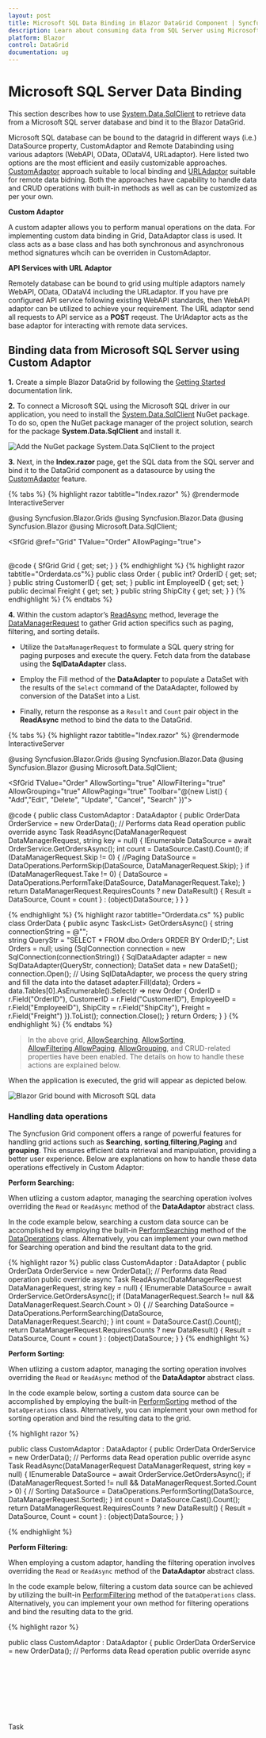 ```yaml
---
layout: post
title: Microsoft SQL Data Binding in Blazor DataGrid Component | Syncfusion
description: Learn about consuming data from SQL Server using Microsoft SQL Client, binding it to Syncfusion Component, and performing CRUD operations
platform: Blazor
control: DataGrid
documentation: ug
---
```


# Microsoft SQL Server Data Binding

This section describes how to use [System.Data.SqlClient](https://www.nuget.org/packages/System.Data.SqlClient/4.8.6?_src=template) to retrieve data from a Microsoft SQL server database and bind it to the Blazor DataGrid.

Microsoft SQL database can be bound to the datagrid in different ways (i.e.) DataSource property, CustomAdaptor and Remote Databinding using various adaptors (WebAPI, OData, ODataV4, URLadaptor). Here listed two options are the most efficient and easily customizable approaches. [CustomAdaptor](https://blazor.syncfusion.com/documentation/datagrid/custom-binding) approach suitable to local binding and [URLAdaptor](https://blazor.syncfusion.com/documentation/data/adaptors#url-adaptor) suitable for remote data bidning. Both the approaches have capability to handle data and CRUD operations with built-in methods as well as can be customized as per your own.

**Custom Adaptor**

A custom adapter allows you to perform manual operations on the data. For implementing custom data binding in Grid, DataAdaptor class is used. It class acts as a base class and has both synchronous and asynchronous method signatures whcih can be overriden in CustomAdaptor.

**API Services with URL Adaptor**

Remotely database can be bound to grid using multiple adaptors namely WebAPI, OData, ODataV4 including the URLadaptor. If you have pre configured API service following existing WebAPI standards, then WebAPI adaptor can be utilized to achieve your requirement. The URL adaptor send all requests to API service as a **POST** reqeust. The UrlAdaptor acts as the base adaptor for interacting with remote data services.


## Binding data from Microsoft SQL Server using Custom Adaptor

**1.** Create a simple Blazor DataGrid by following the [Getting Started](https://blazor.syncfusion.com/documentation/datagrid/getting-started-with-web-app) documentation link.

**2.** To connect a Microsoft SQL using the Microsoft SQL driver in our application, you need to install the [System.Data.SqlClient](https://www.nuget.org/packages/System.Data.SqlClient/4.8.6?_src=template) NuGet package. To do so, open the NuGet package manager of the project solution, search for the package **System.Data.SqlClient** and install it.

![Add the NuGet package System.Data.SqlClient to the project](../images/system-Data-sql-client-nuget-package-install.png)

**3.** Next, in the **Index.razor** page, get the SQL data from the SQL server and bind it to the DataGrid component as a datasource by using the [CustomAdaptor](https://blazor.syncfusion.com/documentation/datagrid/custom-binding) feature.

{% tabs %}
{% highlight razor tabtitle="Index.razor" %}
@rendermode InteractiveServer

@using Syncfusion.Blazor.Grids
@using Syncfusion.Blazor.Data
@using Syncfusion.Blazor
@using Microsoft.Data.SqlClient;

<SfGrid @ref="Grid" TValue="Order" AllowPaging="true">
    <SfDataManager AdaptorInstance="@typeof(CustomAdaptor)" Adaptor="Adaptors.CustomAdaptor"></SfDataManager>   
    <GridColumns>
        <GridColumn Field=@nameof(Order.OrderID) HeaderText="Order ID" IsIdentity="true" IsPrimaryKey="true" TextAlign="TextAlign.Right" Width="120"></GridColumn>
        <GridColumn Field=@nameof(Order.CustomerID) HeaderText="Customer Name" Width="150"></GridColumn>
        <GridColumn Field=@nameof(Order.EmployeeID) HeaderText="Employee ID" Width="150"></GridColumn>
        <GridColumn Field=@nameof(Order.Freight) HeaderText="Freight" Width="150"></GridColumn>       
        <GridColumn Field=@nameof(Order.ShipCity) HeaderText="Ship City" Width="150"></GridColumn>
    </GridColumns>
</SfGrid>

@code {
    SfGrid<Order> Grid { get; set; }
}
{% endhighlight %}
{% highlight razor tabtitle="Orderdata.cs"%}
  public class Order
  {
      public int? OrderID { get; set; }
      public string CustomerID { get; set; }
      public int EmployeeID { get; set; }
      public decimal Freight { get; set; }
      public string ShipCity { get; set; }
  }
{% endhighlight %}
{% endtabs %}

**4.** Within the custom adaptor’s [ReadAsync](https://help.syncfusion.com/cr/blazor/Syncfusion.Blazor.DataAdaptor.html#Syncfusion_Blazor_DataAdaptor_ReadAsync_Syncfusion_Blazor_DataManagerRequest_System_String_) method, leverage the [DataManagerRequest](https://help.syncfusion.com/cr/blazor/Syncfusion.Blazor.DataManagerRequest.html) to gather Grid action specifics such as paging, filtering, and sorting details.

* Utilize the `DataManagerRequest` to formulate a SQL query string for paging purposes and execute the query. Fetch data from the database using the **SqlDataAdapter** class.

* Employ the Fill method of the **DataAdapter** to populate a DataSet with the results of the `Select` command of the DataAdapter, followed by conversion of the DataSet into a List.

* Finally, return the response as a `Result` and `Count` pair object in the **ReadAsync** method to bind the data to the DataGrid.

{% tabs %}
{% highlight razor tabtitle="Index.razor" %}
@rendermode InteractiveServer

@using Syncfusion.Blazor.Grids
@using Syncfusion.Blazor.Data
@using Syncfusion.Blazor
@using Microsoft.Data.SqlClient;

<SfGrid TValue="Order" AllowSorting="true" AllowFiltering="true" AllowGrouping="true" AllowPaging="true" Toolbar="@(new List<string>() { "Add","Edit", "Delete", "Update", "Cancel", "Search" })">
    <SfDataManager AdaptorInstance="@typeof(CustomAdaptor)" Adaptor="Adaptors.CustomAdaptor"></SfDataManager>
    <GridEditSettings AllowEditing="true" AllowDeleting="true" AllowAdding="true" Mode="@EditMode.Normal"></GridEditSettings>
    <GridColumns>
        <GridColumn Field=@nameof(Order.OrderID) HeaderText="Order ID" IsIdentity="true" IsPrimaryKey="true" TextAlign="TextAlign.Right" Width="120"></GridColumn>
        <GridColumn Field=@nameof(Order.CustomerID) HeaderText="Customer Name" Width="150"></GridColumn>
        <GridColumn Field=@nameof(Order.EmployeeID) HeaderText="Employee ID" TextAlign="TextAlign.Right" Width="150"></GridColumn>
        <GridColumn Field=@nameof(Order.Freight) HeaderText="Freight" TextAlign="TextAlign.Right" Format="C2" Width="150"></GridColumn>
        <GridColumn Field=@nameof(Order.ShipCity) HeaderText="Ship City" Width="150"></GridColumn>
    </GridColumns>
</SfGrid>

@code {
    public class CustomAdaptor : DataAdaptor
    {
        public OrderData OrderService = new OrderData();
        // Performs data Read operation
        public override async Task<object> ReadAsync(DataManagerRequest DataManagerRequest, string key = null)
        {
            IEnumerable<Order> DataSource = await OrderService.GetOrdersAsync();
            int count = DataSource.Cast<Order>().Count();
            if (DataManagerRequest.Skip != 0)
            {
                //Paging
                DataSource = DataOperations.PerformSkip(DataSource, DataManagerRequest.Skip);
            }
            if (DataManagerRequest.Take != 0)
            {
                DataSource = DataOperations.PerformTake(DataSource, DataManagerRequest.Take);
            }
            return DataManagerRequest.RequiresCounts ? new DataResult() { Result = DataSource, Count = count } : (object)DataSource;
        }
  }
}

{% endhighlight %}
{% highlight razor tabtitle="Orderdata.cs" %}
  public class OrderData
  {
      public async Task<List<Order>> GetOrdersAsync()
      {
          string connectionString = @"<Enter a valid connection string>";            
          string QueryStr = "SELECT * FROM dbo.Orders ORDER BY OrderID;";
          List<Order> Orders = null;
          using (SqlConnection connection = new SqlConnection(connectionString))
          {
              SqlDataAdapter adapter = new SqlDataAdapter(QueryStr, connection);
              DataSet data = new DataSet();
              connection.Open();
              // Using SqlDataAdapter, we process the query string and fill the data into the dataset
              adapter.Fill(data);
              Orders = data.Tables[0].AsEnumerable().Select(r => new Order
              {
                  OrderID = r.Field<int>("OrderID"),
                  CustomerID = r.Field<string>("CustomerID"),
                  EmployeeID = r.Field<int>("EmployeeID"),
                  ShipCity = r.Field<string>("ShipCity"),
                  Freight = r.Field<decimal>("Freight")
              }).ToList();
              connection.Close();
          }
          return Orders;
      }
}
{% endhighlight %}
{% endtabs %}

> In the above grid,  [AllowSearching](https://help.syncfusion.com/cr/blazor/Syncfusion.Blazor.Grids.GridColumn.html#Syncfusion_Blazor_Grids_GridColumn_AllowSearching), [AllowSorting](https://help.syncfusion.com/cr/blazor/Syncfusion.Blazor.Grids.SfGrid-1.html#Syncfusion_Blazor_Grids_SfGrid_1_AllowSorting), [AllowFiltering](https://help.syncfusion.com/cr/blazor/Syncfusion.Blazor.Grids.SfGrid-1.html#Syncfusion_Blazor_Grids_SfGrid_1_AllowFiltering),[AllowPaging](https://help.syncfusion.com/cr/blazor/Syncfusion.Blazor.Grids.SfGrid-1.html#Syncfusion_Blazor_Grids_SfGrid_1_AllowPaging), [AllowGrouping](https://help.syncfusion.com/cr/blazor/Syncfusion.Blazor.Grids.SfGrid-1.html#Syncfusion_Blazor_Grids_SfGrid_1_AllowGrouping), and CRUD-related properties have been enabled. The details on how to handle these actions are explained below.

When the application is executed, the grid will appear as depicted below.

![Blazor Grid bound with Microsoft SQL data](../images/blazor-Grid-Ms-SQL-databinding.png)

### Handling data operations

The Syncfusion Grid component offers a range of powerful features for handling grid actions such as **Searching**, **sorting**,**filtering**,**Paging** and  **grouping**. This ensures efficient data retrieval and manipulation, providing a better user experience. Below are explanations on how to handle these data operations effectively in Custom Adaptor:

**Perform Searching:**

When utlizing a custom adaptor, managing the searching operation ivolves overriding the `Read` or `ReadAsync` method of the **DataAdaptor** abstract class.

In the code example below, searching a custom data source can be accomplished by employing the built-in [PerformSearching](https://help.syncfusion.com/cr/blazor/Syncfusion.Blazor.DataOperations.html#Syncfusion_Blazor_DataOperations_PerformSearching_System_Collections_IEnumerable_System_Collections_Generic_List_Syncfusion_Blazor_Data_SearchFilter__) method of the [DataOperations](https://help.syncfusion.com/cr/blazor/Syncfusion.Blazor.DataOperations.html) class. Alternatively, you can implement your own method for Searching operation and bind the resultant data to the grid.

{% highlight razor %}
public class CustomAdaptor : DataAdaptor
{
    public OrderData OrderService = new OrderData();
    // Performs data Read operation
    public override async Task<object> ReadAsync(DataManagerRequest DataManagerRequest, string key = null)
    {
        IEnumerable<Order> DataSource = await OrderService.GetOrdersAsync();
        if (DataManagerRequest.Search != null && DataManagerRequest.Search.Count > 0)
        {
            // Searching
            DataSource = DataOperations.PerformSearching(DataSource, DataManagerRequest.Search);
        }
        int count = DataSource.Cast<Order>().Count();
        return DataManagerRequest.RequiresCounts ? new DataResult() { Result = DataSource, Count = count } : (object)DataSource;
    }
}
{% endhighlight %}

**Perform Sorting:** 

When utlizing a custom adaptor, managing the sorting operation involves overriding the `Read` or `ReadAsync` method of the **DataAdaptor** abstract class.

In the code example below, sorting a custom data source can be accomplished by employing the built-in [PerformSorting](https://help.syncfusion.com/cr/blazor/Syncfusion.Blazor.DataOperations.html#Syncfusion_Blazor_DataOperations_PerformSorting__1_System_Collections_Generic_IEnumerable___0__System_Collections_Generic_List_Syncfusion_Blazor_Data_Sort__) method of the `DataOperations` class. Alternatively, you can implement your own method for sorting operation and bind the resulting data to the grid.

{% highlight razor %}

   public class CustomAdaptor : DataAdaptor
{
    public OrderData OrderService = new OrderData();
    // Performs data Read operation
    public override async Task<object> ReadAsync(DataManagerRequest DataManagerRequest, string key = null)
    {
        IEnumerable<Order> DataSource = await OrderService.GetOrdersAsync();
        if (DataManagerRequest.Sorted != null && DataManagerRequest.Sorted.Count > 0)
        {
            // Sorting
            DataSource = DataOperations.PerformSorting(DataSource, DataManagerRequest.Sorted);
        }
        int count = DataSource.Cast<Order>().Count();
        return DataManagerRequest.RequiresCounts ? new DataResult() { Result = DataSource, Count = count } : (object)DataSource;
    }
}

{% endhighlight %}

**Perform Filtering:**

When employing a custom adaptor, handling the filtering operation involves overriding the `Read` or `ReadAsync` method of the **DataAdaptor** abstract class.

In the code example below, filtering a custom data source can be achieved by utilizing the built-in [PerformFiltering](https://help.syncfusion.com/cr/blazor/Syncfusion.Blazor.DataOperations.html#Syncfusion_Blazor_DataOperations_PerformFiltering__1_System_Collections_Generic_IEnumerable___0__System_Collections_Generic_List_Syncfusion_Blazor_Data_WhereFilter__System_String_) method of the `DataOperations` class. Alternatively, you can implement your own method for filtering operations and bind the resulting data to the grid.

{% highlight razor %}

 public class CustomAdaptor : DataAdaptor
{
    public OrderData OrderService = new OrderData();
    // Performs data Read operation
    public override async Task<object> ReadAsync(DataManagerRequest DataManagerRequest, string key = null)
    {
        IEnumerable<Order> DataSource = await OrderService.GetOrdersAsync();
        if (DataManagerRequest.Where != null && DataManagerRequest.Where.Count > 0)
        {
            // Filtering
            DataSource = DataOperations.PerformFiltering(DataSource, DataManagerRequest.Where, DataManagerRequest.Where[0].Operator);
        }
        int count = DataSource.Cast<Order>().Count();
        return DataManagerRequest.RequiresCounts ? new DataResult() { Result = DataSource, Count = count } : (object)DataSource;
    }
}

{% endhighlight %}

**Perform Paging:**

When employing a custom adaptor, handling paging operation involves overriding the `Read` or `ReadAsync` method of the **DataAdaptor** abstract class.

In the code example below, paging a custom data source can be achieved by utilizing the built-in [PerformTake](https://help.syncfusion.com/cr/blazor/Syncfusion.Blazor.DataOperations.html#Syncfusion_Blazor_DataOperations_PerformTake_System_Collections_IEnumerable_System_Int32_) and [PerformSkip](https://help.syncfusion.com/cr/blazor/Syncfusion.Blazor.DataOperations.html#Syncfusion_Blazor_DataOperations_PerformSkip__1_System_Collections_Generic_IEnumerable___0__System_Int32_) method of the `DataOperations` class. Alternatively, you can use your own method for paging operation and bind the resulting data to the grid.

{% highlight razor %}

public class CustomAdaptor : DataAdaptor
{
    public OrderData OrderService = new OrderData();
    // Performs data Read operation
    public override async Task<object> ReadAsync(DataManagerRequest DataManagerRequest, string key = null)
    {
        IEnumerable<Order> DataSource = await OrderService.GetOrdersAsync();
        int count = DataSource.Cast<Order>().Count();
        if (DataManagerRequest.Skip != 0)
        {
            //Paging
            DataSource = DataOperations.PerformSkip(DataSource, DataManagerRequest.Skip);
        }
        if (DataManagerRequest.Take != 0)
        {
            DataSource = DataOperations.PerformTake(DataSource, DataManagerRequest.Take);
        }
        return DataManagerRequest.RequiresCounts ? new DataResult() { Result = DataSource, Count = count } : (object)DataSource;
    }
}
{% endhighlight %}

**Perform Grouping:** 

When employing Custom Adaptor, the grouping operation must be managed wihtin the `Read` or `ReadAsync` method of the Custom adaptor.

The provided sample code illustrated how to implement the grouping operation wihtin in Custom Adaptor, 

{% highlight razor %}
public class CustomAdaptor : DataAdaptor
{
    public OrderData OrderService = new OrderData();
    // Performs data Read operation
    public override async Task<object> ReadAsync(DataManagerRequest DataManagerRequest, string key = null)
    {
        IEnumerable<Order> DataSource = await OrderService.GetOrdersAsync();
        int count = DataSource.Cast<Order>().Count();
        DataResult DataObject = new DataResult();
        if (DataManagerRequest.Group != null)
        {
            IEnumerable ResultData = DataSource.ToList();
            // Grouping
            foreach (var group in DataManagerRequest.Group)
            {
                ResultData = DataUtil.Group<Order>(ResultData, group, DataManagerRequest.Aggregates, 0, DataManagerRequest.GroupByFormatter);
            }
            DataObject.Result = ResultData;
            DataObject.Count = count;
            return DataManagerRequest.RequiresCounts ? DataObject : (object)ResultData;
        }
        return DataManagerRequest.RequiresCounts ? new DataResult() { Result = DataSource, Count = count } : (object)DataSource;
    }
}
{% endhighlight %}

> For optimal performance, it is recommended to follow this sequence of operations(Search, Sort, Filter, Paging, Grouping) in the **ReadAsync** method 

### Handling CRUD operations

To enable editing in the grid component, utilize the [GridEditSettings](https://help.syncfusion.com/cr/blazor/Syncfusion.Blazor.Grids.GridEditSettings.html) component.The grid offers multiple editing modes including the Inline/Normal, Dialog and Batch editing. For more details, refer to the [Grid Editing](https://blazor.syncfusion.com/documentation/datagrid/editing) documentation.

In this scenario, the inline edit mode and [Toolbar](https://blazor.syncfusion.com/documentation/datagrid/tool-bar) property configured to dispaly toolbar items for editing pruposes.

{% highlight razor %}

<SfGrid @ref="Grid" TValue="Order" AllowPaging="true" Toolbar="@(new List<string>() { "Add","Edit","Delete","Update","Cancel"})">
    <GridEditSettings AllowAdding="true" AllowDeleting="true" AllowEditing="true"></GridEditSettings>
</SfGrid>

{% endhighlight %}

> * Normal editing is the default edit mode for the DataGrid component. To enable CRUD operations, ensure that the [IsPrimaryKey](https://help.syncfusion.com/cr/blazor/Syncfusion.Blazor.Grids.GridColumn.html#Syncfusion_Blazor_Grids_GridColumn_IsPrimaryKey) property is set to **true** for a specific GridColumn, ensuring that its value is unique.
> * If database have AutoGenerated column, kinldy ensure to define [IsIdentity](https://help.syncfusion.com/cr/blazor/Syncfusion.Blazor.Grids.GridColumn.html#Syncfusion_Blazor_Grids_GridColumn_IsIdentity) property of GridColumn to disable them while adding or editing operations.

The CRUD operations can be performed and customized on our own by overriding the following CRUD methods of the **DataAdaptor** abstract class.

* Insert/InsertAsync
* Remove/RemoveAsync
* Update/UpdateAsync
* BatchUpdate/BatchUpdateAsync

Let’s see how to perform CRUD operation using SQL server data with Syncfusion Blazor DataGrid component.

**Insert Operation:**

To execute the insert operation, you will need to override the [Insert](https://help.syncfusion.com/cr/blazor/Syncfusion.Blazor.DataAdaptor.html#Syncfusion_Blazor_DataAdaptor_Insert_Syncfusion_Blazor_DataManager_System_Object_System_String_) or [InsertAsync](https://help.syncfusion.com/cr/blazor/Syncfusion.Blazor.DataAdaptor.html#Syncfusion_Blazor_DataAdaptor_InsertAsync_Syncfusion_Blazor_DataManager_System_Object_System_String_) method of the custom adaptor. Then, integrate the following code snippet into the **CustomAdaptor** class. The above code snippet demonstrated how to handle the insertion of new records within the `InsertAsync` method of CustomAdaptor component. Adjust the login inside this method as per your application requirements.

{% tabs %}
{% highlight razor tabtitle="Index.razor"%}

public override async Task<object> InsertAsync(DataManager DataManager, object Value, string Key)
{
    //Add your insert logic here
    //This method will be invoked when inserting new records into the grid.
    await OrderService.AddOrderAsync(Value as Order);
    return Value;
}

{% endhighlight %}
{% highlight razor tabtitle="Orderdata.cs"%}
 public async Task AddOrderAsync(Order Value)
{
    string ConnectionString = $"<Enter a valid connection string>";
    string Query = $"Insert into Orders(CustomerID,Freight,ShipCity,EmployeeID) values('{(Value as Order).CustomerID}','{(Value as Order).Freight}','{(Value as Order).ShipCity}','{(Value as Order).EmployeeID}')";
    SqlConnection Connection = new SqlConnection(ConnectionString);
    Connection.Open();
    SqlCommand Command = new SqlCommand(Query, Connection);
    Command.ExecuteNonQuery();
    Connection.Close();
}
{% endhighlight %}
{% endtabs %}

**Update Operation:**

To execute the Update operation, override the [Update](https://help.syncfusion.com/cr/blazor/Syncfusion.Blazor.DataAdaptor.html#Syncfusion_Blazor_DataAdaptor_Update_Syncfusion_Blazor_DataManager_System_Object_System_String_System_String_) or [UpdateAsync](https://help.syncfusion.com/cr/blazor/Syncfusion.Blazor.DataAdaptor.html#Syncfusion_Blazor_DataAdaptor_UpdateAsync_Syncfusion_Blazor_DataManager_System_Object_System_String_System_String_) method of the custom adaptor. Then, integrate the following code snippet into the **CustomAdaptor** class. This code snippet demonstrated how to handle the updating of existing records within the `UpdateAsync` method of the CustomAdaptor component. Adjust the login insdie this method as per your application requirements.

{% tabs %}
{% highlight razor tabtitle="Index.razor"%}

// Performs Update operation
 public override async Task<object> UpdateAsync(DataManager DataManager, object Value, string keyField, string key)
 {
    //Add your update logic here
    //This method will be invoked when updating existing in the grid.
     await OrderService.UpdateOrderAsync(Value as Order);
     return Value;
 }

{% endhighlight %}
{% highlight razor tabtitle="Orderdata.cs"%}
 public async Task UpdateOrderAsync(Order Value)
{
    string ConnectionString = $"<Enter a valid connection string>";
    SqlConnection Connection = new SqlConnection(ConnectionString);
    Connection.Open();
    SqlCommand Command = new SqlCommand(Query, Connection);
    Command.ExecuteNonQuery();
    Connection.Close();
}
 
{% endhighlight %}
{% endtabs %}

**Delete Operation:**

To Perform the delete operation, you need to override the Remove(https://help.syncfusion.com/cr/blazor/Syncfusion.Blazor.DataAdaptor.html#Syncfusion_Blazor_DataAdaptor_Remove_Syncfusion_Blazor_DataManager_System_Object_System_String_System_String_) or RemoveAsync(https://help.syncfusion.com/cr/blazor/Syncfusion.Blazor.DataAdaptor.html#Syncfusion_Blazor_DataAdaptor_RemoveAsync_Syncfusion_Blazor_DataManager_System_Object_System_String_System_String_) method of the custom adaptor. Below is the code snippet that you can add to **CustomAdaptor** class. This code snippet demonstrated how to handle the deletion of existing records within the `RemoveAsync` method of CustomAdaptor component. Adjust the logic inside this method according to your application requirements.

{% tabs %}
{% highlight razor tabtitle="Index.razor"%}

 public override async Task<object> RemoveAsync(DataManager DataManager, object Value, string keyField, string key)
 {
    //Add your delete logic here
    //This method will be invoked when deleting existing records from the grid.
     await OrderService.RemoveOrderAsync(Value as int?);
     return Value;
 }
{% endhighlight %}
{% highlight razor tabtitle="Orderdata.cs"%}
 public async Task RemoveOrderAsync(int? Key)
 {
     string ConnectionString = $"<Enter a valid connection string>";
     string Query = $"Delete from Orders where OrderID={Key}";
     SqlConnection Connection = new SqlConnection(ConnectionString);
     Connection.Open();
     SqlCommand Command = new SqlCommand(Query, Connection);
     Command.ExecuteNonQuery();
     Connection.Close();
 } 
{% endhighlight %}
{% endtabs %}

**Batch Operation**

To Perform the Batch operation, override the [BatchUpdate](https://help.syncfusion.com/cr/blazor/Syncfusion.Blazor.DataAdaptor.html#Syncfusion_Blazor_DataAdaptor_BatchUpdate_Syncfusion_Blazor_DataManager_System_Object_System_Object_System_Object_System_String_System_String_System_Nullable_System_Int32__) or [BatchUpdateAsync](https://help.syncfusion.com/cr/blazor/Syncfusion.Blazor.DataAdaptor.html#Syncfusion_Blazor_DataAdaptor_BatchUpdateAsync_Syncfusion_Blazor_DataManager_System_Object_System_Object_System_Object_System_String_System_String_System_Nullable_System_Int32__) method of the custom adaptor and add the following code in the Custom Adaptor.

{% highlight razor %}
 // Performs BatchUpdate operation
 public override async Task<object> BatchUpdateAsync(DataManager DataManager, object Changed, object Added, object Deleted, string KeyField, string Key, int? dropIndex)
 {
     if (Changed != null)
     {
         foreach (var record in (IEnumerable<Order>)Changed)
         {
             await OrderService.UpdateOrderAsync(record as Order);
         }
     }
     if (Added != null)
     {
         foreach (var record in (IEnumerable<Order>)Added)
         {
             await OrderService.AddOrderAsync(record as Order);
         }
     }
     if (Deleted != null)
     {
         foreach (var record in (IEnumerable<Order>)Deleted)
         {
             await OrderService.RemoveOrderAsync((record as Order).OrderID);
         }
     }
     return Key;
 }
{% endhighlight %}

> You can find the sample in this [GitHub location](https://github.com/SyncfusionExamples/blazor-grid-mssql-connectivity-using-custom-adaptor).

## Binding data from Microsoft SQL Server using an API service

### Creating an API service 

**1.** Open Visual Studio and create an ASP.NET Core Web App project type, naming it **MyWebService**. To create an ASP.NET Core Web application, follow the documentation [link](https://learn.microsoft.com/en-us/visualstudio/get-started/csharp/tutorial-aspnet-core?view=vs-2022).

![Create ASP.NET Core Web App project](../images/azure-asp-core-web-service-create.png)

**2.** To connect a Microsoft SQL using the **System.Data.SqlClient** in our application, we need to install the [System.Data.SqlClient](https://www.nuget.org/packages/System.Data.SqlClient/4.8.6?_src=template) NuGet package. To do so, open the NuGet package manager of the project solution, search for the package **System.Data.SqlClient** and install it.

![Add the NuGet package Sytem.Data.SqlClient to the project](../images/system-Data-sql-client-nuget-package-install.png)

**3.** Create a API controller (aka, GridController.cs) file under **Controllers** folder that helps to establish data communication with the DataGrid.

**4.** In the API controller  (aka, GridController), connect to Microsoft SQL server. In the **Get()** method **SqlConnection** helps to connect the SQL database (that is, Database1.mdf). Next, using **SqlCommand** and **SqlDataAdapter** you can process the desired SQL query string and retrieve data from the database. The **Fill** method of the DataAdapter is used to populate the SQL data into a **DataTable** as shown in the following code snippet.


{% tabs %}
{% highlight razor tabtitle="GridController.cs"%}
using Microsoft.AspNetCore.Mvc;
using System.Data;
using System.Data.SqlClient;
using Syncfusion.Blazor;
using Syncfusion.Blazor.Data;
using System.ComponentModel.DataAnnotations;
using Newtonsoft.Json;
namespace MyWebService.Controllers
{
    [ApiController]    
    public class GridController : ControllerBase
    {
        public static List<Order> Orders { get; set; }
        public class Order
        {
            [Key]
            public int? OrderID { get; set; }
            public string? CustomerID { get; set; }
            public int? EmployeeID { get; set; }
            public decimal? Freight { get; set; }
            public string? ShipCity { get; set; }
        }
        [Route("api/[controller]")]
        public List<Order> GetOrderData()
        {
            string ConnectionString = @"<Enter a valid connection string>";
            string QueryStr = "SELECT * FROM dbo.Orders ORDER BY OrderID;";
            SqlConnection sqlConnection = new(ConnectionString);
            sqlConnection.Open();
            SqlCommand SqlCommand = new(QueryStr, sqlConnection);
            SqlDataAdapter DataAdapter = new(SqlCommand);
            DataTable DataTable = new();
            DataAdapter.Fill(DataTable);
            sqlConnection.Close();
            var DataSource = (from DataRow Data in DataTable.Rows
                      select new Order()
                      {
                          OrderID = Convert.ToInt32(Data["OrderID"]),
                          CustomerID = Data["CustomerID"].ToString(),
                          EmployeeID = Convert.IsDBNull(Data["EmployeeID"]) ? 0 : Convert.ToUInt16(Data["EmployeeID"]),
                          ShipCity = Data["ShipCity"].ToString(),
                          Freight = Convert.ToDecimal(Data["Freight"])
                      }).ToList();
            return DataSource;
        } 
    }
}
{% endhighlight %}
{% endtabs %}

**5.** Run the application and it will be hosted within the URL `https://localhost:xxxx`.

**6.** Finally, the retrieved data from Microsoft SQL database which is in the form of JSON can be found in the API controller available in the URL link `https://localhost:xxxx/api/Grid`, as shown in the browser page below.

![Hosted API URL](../images/Ms-Sql-data.png)

### Connecting Grid to an API service

**1.** Create a simple Blazor Grid by following the [Getting Started](https://blazor.syncfusion.com/documentation/datagrid/getting-started-with-web-app) documentation link.

**2.** Map the hosted API's URL link `https://localhost:xxxx/api/Grid` to the Grid in **Index.razor** by using the [SfDataManager's](https://help.syncfusion.com/cr/blazor/Syncfusion.Blazor.Data.SfDataManager.html) [Url](https://help.syncfusion.com/cr/blazor/Syncfusion.Blazor.DataManager.html#Syncfusion_Blazor_DataManager_Url) property. To interact with remote data source, provide the endpoint **Url**.

**3.** The SfDataManager offers mulitple adaptor options to connect with remote datasource based on API services. Below demonstrated is the URLAdaptor where API services is configured to return the resuting data in `Result` and `Count` format.  

**4.** The `UrlAdaptor` acts as the base adaptor for interacting with remote data services. Most of the built-in adaptors are derived from the `UrlAdaptor`.

{% tabs %}
{% highlight razor tabtitle="Index.razor"%}
@using Syncfusion.Blazor.Grids
@using Syncfusion.Blazor.Data
@using Syncfusion.Blazor
@using Microsoft.Data.SqlClient;

<SfGrid @ref="Grid" TValue="Order" AllowPaging="true" AllowFiltering="true" AllowSorting="true" AllowGrouping="true" Toolbar="@(new List<string>() { "Add","Edit", "Delete", "Update", "Cancel", "Search" })">
    <SfDataManager Url="https://localhost:xxxx/api/Grid" InsertUrl="https://localhost:xxxx/api/Grid/Insert" UpdateUrl="https://localhost:xxxx/api/Grid/Update" RemoveUrl="https://localhost:xxxx/api/Grid/Delete" Adaptor="Adaptors.UrlAdaptor"></SfDataManager>
    <GridEditSettings AllowEditing="true" AllowDeleting="true" AllowAdding="true" Mode="EditMode.Normal"></GridEditSettings>
    <GridColumns>
        <GridColumn Field=@nameof(Order.OrderID) HeaderText="Order ID" IsIdentity="true" IsPrimaryKey="true" TextAlign="TextAlign.Right" Width="120"></GridColumn>
        <GridColumn Field=@nameof(Order.CustomerID) HeaderText="Customer Name" Width="150"></GridColumn>
        <GridColumn Field=@nameof(Order.EmployeeID) HeaderText="Employee ID" Width="150"></GridColumn>
        <GridColumn Field=@nameof(Order.Freight) HeaderText="Freight" Width="150"></GridColumn>
        <GridColumn Field=@nameof(Order.ShipCity) HeaderText="Ship City" Width="150"></GridColumn>
    </GridColumns>
</SfGrid>

@code {
    SfGrid<Order> Grid { get; set; }
    public List<Order> Orders { get; set; }

    public class Order
    {
        public int? OrderID { get; set; }
        public string CustomerID { get; set; }
        public int EmployeeID { get; set; }
        public decimal Freight { get; set; }
        public string ShipCity { get; set; }
    }
}
{% endhighlight %}
{% endtabs %}

> In the above grid,  `AllowSearching`, `AllowSorting`, `AllowFiltering`,`AllowPaging`, `AllowGrouping`, and CRUD-related properties have been enabled. The details on how to handle these actions are explained below.

When you run the application, the resultant Grid will look like this

![Blazor Grid bound with Microsoft SQL data](../images/blazor-Grid-Ms-SQL-databinding.png)

### Handling data operations

The Syncfusion Grid component offers a range of powerful features for handling grid actions such as **Searching**, **Sorting**,**Filtering**,**Paging** and  **Grouping**. To handle the Dataoperation in serve side [PerformSearching](https://help.syncfusion.com/cr/blazor/Syncfusion.Blazor.DataOperations.html#Syncfusion_Blazor_DataOperations_PerformSearching__1_System_Collections_Generic_IEnumerable___0__System_Collections_Generic_List_Syncfusion_Blazor_Data_SearchFilter__), [PerformSorting](https://help.syncfusion.com/cr/blazor/Syncfusion.Blazor.DataOperations.html#Syncfusion_Blazor_DataOperations_PerformSorting__1_System_Collections_Generic_IEnumerable___0__System_Collections_Generic_List_Syncfusion_Blazor_Data_Sort__), [PerformFiltering](https://help.syncfusion.com/cr/blazor/Syncfusion.Blazor.DataOperations.html#Syncfusion_Blazor_DataOperations_PerformFiltering_System_Collections_IEnumerable_System_Collections_Generic_List_Syncfusion_Blazor_Data_WhereFilter__System_String_), [PerformTake](https://help.syncfusion.com/cr/blazor/Syncfusion.Blazor.DataOperations.html#Syncfusion_Blazor_DataOperations_PerformTake_System_Collections_IEnumerable_System_Int32_) and [PerformSkip](https://help.syncfusion.com/cr/blazor/Syncfusion.Blazor.DataOperations.html#Syncfusion_Blazor_DataOperations_PerformSkip__1_System_Collections_Generic_IEnumerable___0__System_Int32_) method from Syncfusion package. This ensures efficient data retrieval and manipulation, providing a better user experience. Below are explanations on how to handle these data operations effectively in Url Adaptor:

> Ensure to refer syncfusion blazor nuget package in the Api service project

**Perform Searching:**

To handle searching operations, ensure that your API endpoint supports custom searching criteria. Implement the searching logic on the server-side using the [PerformSearching](https://help.syncfusion.com/cr/blazor/Syncfusion.Blazor.DataOperations.html#Syncfusion_Blazor_DataOperations_PerformSearching__1_System_Collections_Generic_IEnumerable___0__System_Collections_Generic_List_Syncfusion_Blazor_Data_SearchFilter__) method from the [DataOperations](https://help.syncfusion.com/cr/blazor/Syncfusion.Blazor.DataOperations.html) class. This allows the custom data source to undergo searching based on the criteria specified in the incoming **DataManagerRequest** object.

{% highlight razor %}

 [HttpPost]
[Route("api/[controller]")]
    public object Post([FromBody] DataManagerRequest DataManagerRequest)
    {
        IEnumerable<Order> DataSource = GetOrderData();
        if (DataManagerRequest.Search != null && DataManagerRequest.Search.Count > 0)
        {
            // Searching
            DataSource = DataOperations.PerformSearching(DataSource, DataManagerRequest.Search);
        }
        int count = DataSource.Cast<Order>().Count();
        return new { result = DataSource, count = count };
    }

{% endhighlight %}

**Perform Sorting:**

To handle sorting operations, ensure that your API endpoint supports custom sorting criteria. Implement the sorting logic on the server-side using the [PerformSorting](https://help.syncfusion.com/cr/blazor/Syncfusion.Blazor.DataOperations.html#Syncfusion_Blazor_DataOperations_PerformSorting__1_System_Collections_Generic_IEnumerable___0__System_Collections_Generic_List_Syncfusion_Blazor_Data_Sort__) method from the `DataOperations` class. This allows the custom data source to undergo sorting based on the criteria specified in the incoming **DataManagerRequest** object.

{% highlight razor %}
 [HttpPost]
 [Route("api/[controller]")]
 public object Post([FromBody] DataManagerRequest DataManagerRequest)
 {
     IEnumerable<Order> DataSource = GetOrderData();
     if (DataManagerRequest.Sorted != null && DataManagerRequest.Sorted.Count > 0)
     {
         // Sorting
         DataSource = DataOperations.PerformSorting(DataSource, DataManagerRequest.Sorted);
     }
     int count = DataSource.Cast<Order>().Count();
     return new { result = DataSource, count = count };
 }
{% endhighlight %}

**Perform Filtering:**

To handle filtering operations, ensure that your API endpoint supports custom filtering criteria. Implement the filtering logic on the server-side using the [PerformFiltering](https://help.syncfusion.com/cr/blazor/Syncfusion.Blazor.DataOperations.html#Syncfusion_Blazor_DataOperations_PerformFiltering_System_Collections_IEnumerable_System_Collections_Generic_List_Syncfusion_Blazor_Data_WhereFilter__System_String_) method from the `DataOperations` class. This allows the custom data source to undergo filtering based on the criteria specified in the incoming **DataManagerRequest** object.

{% highlight razor %}
 [HttpPost]
 [Route("api/[controller]")]
 public object Post([FromBody] DataManagerRequest DataManagerRequest)
 {
     IEnumerable<Order> DataSource = GetOrderData();
     if (DataManagerRequest.Where != null && DataManagerRequest.Where.Count > 0)
     {
         // Filtering
         DataSource = DataOperations.PerformFiltering(DataSource, DataManagerRequest.Where, DataManagerRequest.Where[0].Operator);
     }
     int count = DataSource.Cast<Order>().Count();
     return new { result = DataSource, count = count };
 }
{% endhighlight %}

**Perform Paging:**

To handle paging operations, ensure that your API endpoint supports custom paging criteria. Implement the paging logic on the server-side using the [PerformTake](https://help.syncfusion.com/cr/blazor/Syncfusion.Blazor.DataOperations.html#Syncfusion_Blazor_DataOperations_PerformTake_System_Collections_IEnumerable_System_Int32_) and [PerformSkip](https://help.syncfusion.com/cr/blazor/Syncfusion.Blazor.DataOperations.html#Syncfusion_Blazor_DataOperations_PerformSkip__1_System_Collections_Generic_IEnumerable___0__System_Int32_) method from the `DataOperations` class. This allows the custom data source to undergo paging based on the criteria specified in the incoming **DataManagerRequest** object.

{% highlight razor %}
 [HttpPost]
 [Route("api/[controller]")]
 public object Post([FromBody] DataManagerRequest DataManagerRequest)
 {
     IEnumerable<Order> DataSource = GetOrderData();
     int count = DataSource.Cast<Order>().Count();

     if (DataManagerRequest.Skip != 0)
     {
         // Paging
         DataSource = DataOperations.PerformSkip(DataSource, DataManagerRequest.Skip);
     }
     if (DataManagerRequest.Take != 0)
     {
         DataSource = DataOperations.PerformTake(DataSource, DataManagerRequest.Take);
     }
     return new { result = DataSource, count = count };
 }
{% endhighlight %}

**Perform Grouping:**

To handle grouping operations, ensure that your API endpoint supports custom grouping criteria. Implement the grouping logic on the server-side using the `Group` method from the [DataUtil](https://help.syncfusion.com/cr/blazor/Syncfusion.Blazor.Data.DataUtil.html) class. This allows the custom data source to undergo grouping based on the criteria specified in the incoming **DataManagerRequest** object.

{% highlight razor %}
 [HttpPost]
 [Route("api/[controller]")]
 [HttpPost]
 [Route("api/[controller]")]
 public object Post([FromBody] DataManagerRequest DataManagerRequest)
 {
     IEnumerable<Order> DataSource = GetOrderData();
     int count = DataSource.Cast<Order>().Count();
     DataResult DataObject = new DataResult();
     if (DataManagerRequest.Group != null)
     {
         System.Collections.IEnumerable ResultData = DataSource.ToList();
         // Grouping
         foreach (var group in DataManagerRequest.Group)
         {
             ResultData = DataUtil.Group<Order>(ResultData, group, DataManagerRequest.Aggregates, 0, DataManagerRequest.GroupByFormatter);
         }
         DataObject.Result = ResultData;
         DataObject.Count = count;
         return DataManagerRequest.RequiresCounts ? DataObject : (object)ResultData;
     }
     return new { result = DataSource, count = count };
 }
{% endhighlight %}

> For optimal performance, it is recommended to follow this sequence of operations(Search, Sort, Filter, Paging, Grouping) in the **ReadAsync** method 

### Handling CRUD operations 

To enable editing in this grid component, utilize the [GridEditSettings](https://help.syncfusion.com/cr/blazor/Syncfusion.Blazor.Grids.GridEditSettings.html) component. The grid offers multiple editing modes including the [Inline/Normal](https://blazor.syncfusion.com/documentation/datagrid/in-line-editing), [Dialog](https://blazor.syncfusion.com/documentation/datagrid/dialog-editing), and [Batch](https://blazor.syncfusion.com/documentation/datagrid/batch-editing) editing. For more details, refer to the [Grid Editing](https://blazor.syncfusion.com/documentation/datagrid/editing) documentation. 

In this scenario, the inline edit mode and [Toolbar](https://blazor.syncfusion.com/documentation/datagrid/tool-bar) property are configured to display toolbar items for editing purposes.

{% tabs %}
{% highlight razor %}

<SfGrid @ref="Grid" TValue="Order" AllowPaging="true" AllowFiltering="true" AllowSorting="true" AllowGrouping="true" Toolbar="@(new List<string>() { "Add","Edit", "Delete", "Update", "Cancel", "Search" })">
    <SfDataManager Url="https://localhost:xxxx/api/Grid" InsertUrl="https://localhost:xxxx/api/Grid/Insert" UpdateUrl="https://localhost:xxxx/api/Grid/Update" RemoveUrl="https://localhost:xxxx/api/Grid/Delete" BatchUrl="https://localhost:7033/api/Grid/Batch" Adaptor="Adaptors.UrlAdaptor"></SfDataManager>
    <GridEditSettings AllowEditing="true" AllowDeleting="true" AllowAdding="true" Mode="EditMode.Normal"></GridEditSettings>
     <GridColumns>
        <GridColumn Field=@nameof(Order.OrderID) HeaderText="Order ID" IsIdentity="true" IsPrimaryKey="true" TextAlign="TextAlign.Right" Width="120"></GridColumn>
        <GridColumn Field=@nameof(Order.CustomerID) HeaderText="Customer Name" Width="150"></GridColumn>
        <GridColumn Field=@nameof(Order.EmployeeID) HeaderText="Employee ID" TextAlign="TextAlign.Right" Width="150"></GridColumn>
        <GridColumn Field=@nameof(Order.Freight) HeaderText="Freight" TextAlign="TextAlign.Right" Format="C2" Width="150"></GridColumn>
        <GridColumn Field=@nameof(Order.ShipCity) HeaderText="Ship City" Width="150"></GridColumn>
    </GridColumns>
</SfGrid>

{% endhighlight %}
{% endtabs %}

> * Normal editing is the default edit mode for the DataGrid component. To enable CRUD operations, ensure that the [IsPrimaryKey](https://help.syncfusion.com/cr/blazor/Syncfusion.Blazor.Grids.GridColumn.html#Syncfusion_Blazor_Grids_GridColumn_IsPrimaryKey) property is set to **true** for a specific GridColumn, ensuring that its value is unique.
> * If database have AutoGenerated column, kinldy ensure to define [IsIdentity](https://help.syncfusion.com/cr/blazor/Syncfusion.Blazor.Grids.GridColumn.html#Syncfusion_Blazor_Grids_GridColumn_IsIdentity) property of GridColumn to disable them while adding or editing operations.

**Insert Operation:**

To insert a new row, simply click the **Add** toolbar button. The new records edit form will be dispalyed as shown below. Upon clicking the **Update** toolbar button, record will inserted into in the Orders table by calling the following **POST** method of the  API.

{% tabs %}
{% highlight c# tabtitle="OrdersController.cs" %}
 [HttpPost]
 [Route("api/Grid/Insert")]
 public void Insert([FromBody] CRUDModel<Order> Value)
 {
     string ConnectionString = @"<Enter a valid connection string>";
     string Query = $"Insert into Orders(CustomerID,Freight,ShipCity,EmployeeID) values('{Value.Value.CustomerID}','{Value.Value.Freight}','{Value.Value.ShipCity}','{Value.Value.EmployeeID}')";
     SqlConnection SqlConnection = new SqlConnection(ConnectionString);
     SqlConnection.Open();
     SqlCommand SqlCommand = new SqlCommand(Query, SqlConnection);
     SqlCommand.ExecuteNonQuery();
     SqlConnection.Close();
 }
{% endhighlight %}
{% endtabs %}

**Update Operation:**

To edit a row, first select desrired row and click the **Edit** toolbar button. The edit form will be displayed as shown below. proceed to modify the CustomerName column as needed. Clicking the **Update** toolbar button will update the edit record in the Orders table by involing the following **Post** method of the  API.

{% tabs %}
{% highlight c# tabtitle="OrdersController.cs" %}
[HttpPost]
[Route("api/Grid/Update")]
public void Update([FromBody] CRUDModel<Order> Value)
{
    string ConnectionString = @"<Enter a valid connection string>";
    string Query = $"Update Orders set CustomerID='{Value.Value.CustomerID}', Freight='{Value.Value.Freight}',EmployeeID='{Value.Value.EmployeeID}',ShipCity='{Value.Value.ShipCity}' where OrderID='{Value.Value.OrderID}'";
    SqlConnection SqlConnection = new SqlConnection(ConnectionString);
    SqlConnection.Open();
    SqlCommand SqlCommand = new SqlCommand(Query, SqlConnection);
    SqlCommand.ExecuteNonQuery();
    SqlConnection.Close();
}
{% endhighlight %}
{% endtabs %}

**Delete Operation:**

To delete a row, simply select the desrired row and click the **Delete** toolbar button. This action will trigger a **DELETE** request to the API, containing the primary key value of the selected record. As a result corresponding record will be removed from the Orders table.

{% tabs %}
{% highlight c# tabtitle="OrdersController.cs" %}
 [HttpPost]
 [Route("api/Grid/Delete")]
 public void Delete([FromBody] CRUDModel<Order> Value)
 {
     string ConnectionString = @"<Enter a valid connection string>";
     string Query = $"Delete from Orders where OrderID={Value.Key}";
     SqlConnection SqlConnection = new SqlConnection(ConnectionString);
     SqlConnection.Open();
     SqlCommand SqlCommand = new SqlCommand(Query, SqlConnection);
     SqlCommand.ExecuteNonQuery();
     SqlConnection.Close();
 }
{% endhighlight %}
{% endtabs %}

**Batch Operation**

To perform Batch Operation, define Edit Mode as [Batch] and define [BatchUrl] porperty in the SfDataManager. Use the Add toolbar button to insert new rows into the batch mode. To edit cell, double click the desried cell and update the value as requirement. To delete the desired record, simply select the record and press delete toolbar button. Now all the CRUD operations will be executed in batch mode only. Upon clicking the Update toolbar button will update the newly added ,edited records or deleted record from the Orders table using the single API **POST** request.

{% highlight razor %}
 // Performs BatchUpdate operation
[HttpPost]
[Route("api/Grid/Batch")]
public void Batch([FromBody] CRUDModel<Order> Value)
{
    if (Value.Changed != null)
    {
        foreach (var record in (IEnumerable<Order>)Value.Changed)
        {
            //update in your database
        }

    }
    if (Value.Added != null)
    {
        foreach (var record in (IEnumerable<Order>)Value.Added)
        {
            //Insert in your database
        }

    }
    if (Value.Deleted != null)
    {
        foreach (var record in (IEnumerable<Order>)Value.Deleted)
        {
            //remove the records from your database
        }
    }
}
{% endhighlight %}

> Find the sample from this [Github location](https://github.com/SyncfusionExamples/blazor-grid-mssql-connectivity-using-api-service).
